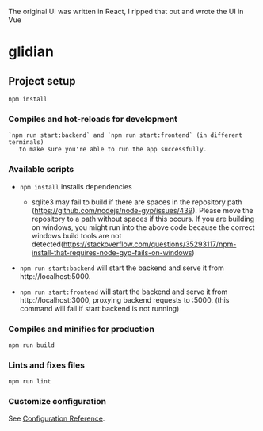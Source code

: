 The original UI was written in React, I ripped that out and wrote the UI in Vue

# glidian

## Project setup

```
npm install
```

### Compiles and hot-reloads for development

```
`npm run start:backend` and `npm run start:frontend` (in different terminals)
   to make sure you're able to run the app successfully.
```

### Available scripts

- `npm install` installs dependencies

  - sqlite3 may fail to build if there are spaces in the repository path (https://github.com/nodejs/node-gyp/issues/439).
    Please move the repository to a path without spaces if this occurs.
    If you are building on windows, you might run into the above code because the correct windows build tools are not detected(https://stackoverflow.com/questions/35293117/npm-install-that-requires-node-gyp-fails-on-windows)

- `npm run start:backend` will start the backend and serve it
  from http://localhost:5000.
- `npm run start:frontend` will start the backend and serve it
  from http://localhost:3000, proxying backend requests to :5000.
  (this command will fail if start:backend is not running)

### Compiles and minifies for production

```
npm run build
```

### Lints and fixes files

```
npm run lint
```

### Customize configuration

See [Configuration Reference](https://cli.vuejs.org/config/).

